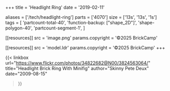 +++
title = 'Headlight Ring'
date  = '2019-02-11'

aliases = ['/tech/headlight-ring']
parts = ['4070']
size  = ['13s', '13s', '1s']
tags  = [
  'partcount-total-40',
  'function-backup: ["shape_2D"]',
  'shape-polygon-40',
  'partcount-segment-1',
]

[[resources]]
src              = 'image.png'
params.copyright = '©2025 BrickCamp'

[[resources]]
src              = 'model.ldr'
params.copyright = '©2025 BrickCamp'
+++

{{< linkbox
    url="https://www.flickr.com/photos/34822682@N00/3824563064/"
    title="Headlight Brick Ring With Minifig"
    author="Skinny Pete Deux"
    date="2009-08-15"
>}}
